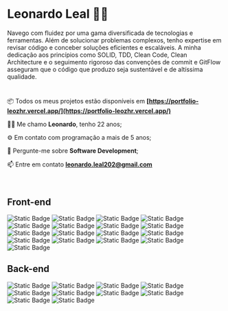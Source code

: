# Leonardo Leal 🧑‍💻 

<p>Navego com fluidez por uma gama diversificada de tecnologias e ferramentas. Além de solucionar problemas complexos, tenho expertise em revisar código e conceber soluções eficientes e escaláveis. A minha dedicação aos princípios como SOLID, TDD, Clean Code, Clean Architecture e o seguimento rigoroso das convenções de commit e GitFlow asseguram que o código que produzo seja sustentável e de altíssima qualidade.</p>

#

📦 Todos os meus projetos estão disponíveis em **[https://portfolio-leozhr.vercel.app/](https://portfolio-leozhr.vercel.app/)**

🧑‍💻 Me chamo **Leonardo**, tenho 22 anos;

⚙️ Em contato com programação a mais de 5 anos;

💬 Pergunte-me sobre **Software Development**;

📫 Entre em contato **leonardo.leal202@gmail.com**


<br />

## Front-end
<div style="display:inline_block">
  <img alt="Static Badge" src="https://img.shields.io/badge/HTML5-E34F26?style=for-the-badge&logo=HTML5&logoColor=white" />
  <img alt="Static Badge" src="https://img.shields.io/badge/CSS3-1572B6?style=for-the-badge&logo=CSS3&logoColor=white" />
  <img alt="Static Badge" src="https://img.shields.io/badge/Next.js-172B4D?style=for-the-badge&logo=next.js&logoColor=white" />
  <img alt="Static Badge" src="https://img.shields.io/badge/React-1572B6?style=for-the-badge&logo=react&logoColor=white" />
  <img alt="Static Badge" src="https://img.shields.io/badge/Angular-E0234E?style=for-the-badge&logo=angular&logoColor=white" />
  <img alt="Static Badge" src="https://img.shields.io/badge/typescript-1572B6?style=for-the-badge&logo=typescript&logoColor=white">
  <img alt="Static Badge" src="https://img.shields.io/badge/sass-CC6699?style=for-the-badge&logo=sass&logoColor=white">
  <img alt="Static Badge" src="https://img.shields.io/badge/TailwindCSS-06B6D4?style=for-the-badge&logo=tailwindcss&logoColor=white">
  <img alt="Static Badge" src="https://img.shields.io/badge/bootstrap-7952B3?style=for-the-badge&logo=bootstrap&logoColor=white">
  <img alt="Static Badge" src="https://img.shields.io/badge/Styled_components-DB7093?style=for-the-badge&logo=styledcomponents&logoColor=white">
  <img alt="Static Badge" src="https://img.shields.io/badge/shadcn%2Fui-172B4D?style=for-the-badge&logo=shadcnui&logoColor=white">
  <img alt="Static Badge" src="https://img.shields.io/badge/Jquery-2D3748?style=for-the-badge&logo=jquery&logoColor=white">
  <img alt="Static Badge" src="https://img.shields.io/badge/axios-5A29E4?style=for-the-badge&logo=axios&logoColor=white">
  <img alt="Static Badge" src="https://img.shields.io/badge/redux-764ABC?style=for-the-badge&logo=redux&logoColor=white">
  <img alt="Static Badge" src="https://img.shields.io/badge/Socket.io-172B4D?style=for-the-badge&logo=socket.io&logoColor=white">
  <img alt="Static Badge" src="https://img.shields.io/badge/jest-E0234E?style=for-the-badge&logo=jest&logoColor=white">
  <img alt="Static Badge" src="https://img.shields.io/badge/testing_library-5A29E4?style=for-the-badge&logo=testinglibrary&logoColor=white">
</div>

## Back-end
<div style="display:inline_block">
  <img alt="Static Badge" src="https://img.shields.io/badge/node.js-339933?style=for-the-badge&logo=node.js&logoColor=white">
  <img alt="Static Badge" src="https://img.shields.io/badge/bun-172B4D?style=for-the-badge&logo=bun&logoColor=white">
  <img alt="Static Badge" src="https://img.shields.io/badge/typescript-1572B6?style=for-the-badge&logo=typescript&logoColor=white">
  <img alt="Static Badge" src="https://img.shields.io/badge/express-7952B3?style=for-the-badge&logo=express&logoColor=white">
  <img alt="Static Badge" src="https://img.shields.io/badge/nest.js-E0234E?style=for-the-badge&logo=nestjs&logoColor=white">
  <img alt="Static Badge" src="https://img.shields.io/badge/prisma-2D3748?style=for-the-badge&logo=prisma&logoColor=white">
  <img alt="Static Badge" src="https://img.shields.io/badge/mysql-1572B6?style=for-the-badge&logo=mysql&logoColor=white">
  <img alt="Static Badge" src="https://img.shields.io/badge/mongodb-47A248?style=for-the-badge&logo=mongodb&logoColor=white">
  <img alt="Static Badge" src="https://img.shields.io/badge/jest-E0234E?style=for-the-badge&logo=jest&logoColor=white">
  <img alt="Static Badge" src="https://img.shields.io/badge/testing_library-5A29E4?style=for-the-badge&logo=testinglibrary&logoColor=white">
</div>
